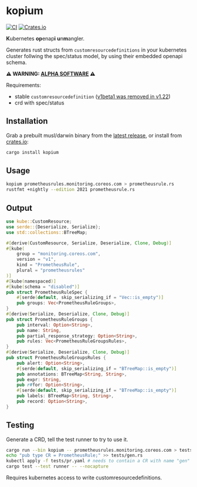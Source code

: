 # kopium

[![CI](https://github.com/kube-rs/kopium/actions/workflows/release.yml/badge.svg)](https://github.com/kube-rs/kopium/actions/workflows/release.yml)
[![Crates.io](https://img.shields.io/crates/v/kopium.svg)](https://crates.io/crates/kopium)

**K**ubernetes **op**enap**i** **u**n**m**angler.

Generates rust structs from `customresourcedefinitions` in your kubernetes cluster follwing the spec/status model, by using their embedded openapi schema.

**⚠️ WARNING: [ALPHA SOFTWARE](https://github.com/kube-rs/kopium/issues) ⚠️**

Requirements:

- stable `customresourcedefinition` ([v1beta1 was removed in v1.22](https://kubernetes.io/blog/2021/07/14/upcoming-changes-in-kubernetes-1-22/))
- crd with spec/status

## Installation

Grab a prebuilt musl/darwin binary from the [latest release](https://github.com/kube-rs/kopium/releases), or install from [crates.io](https://crates.io/crates/kopium):

```sh
cargo install kopium
```

## Usage

```sh
kopium prometheusrules.monitoring.coreos.com > prometheusrule.rs
rustfmt +nightly --edition 2021 prometheusrule.rs
```

## Output

```rust
use kube::CustomResource;
use serde::{Deserialize, Serialize};
use std::collections::BTreeMap;

#[derive(CustomResource, Serialize, Deserialize, Clone, Debug)]
#[kube(
    group = "monitoring.coreos.com",
    version = "v1",
    kind = "PrometheusRule",
    plural = "prometheusrules"
)]
#[kube(namespaced)]
#[kube(schema = "disabled")]
pub struct PrometheusRuleSpec {
    #[serde(default, skip_serializing_if = "Vec::is_empty")]
    pub groups: Vec<PrometheusRuleGroups>,
}
#[derive(Serialize, Deserialize, Clone, Debug)]
pub struct PrometheusRuleGroups {
    pub interval: Option<String>,
    pub name: String,
    pub partial_response_strategy: Option<String>,
    pub rules: Vec<PrometheusRuleGroupsRules>,
}
#[derive(Serialize, Deserialize, Clone, Debug)]
pub struct PrometheusRuleGroupsRules {
    pub alert: Option<String>,
    #[serde(default, skip_serializing_if = "BTreeMap::is_empty")]
    pub annotations: BTreeMap<String, String>,
    pub expr: String,
    pub r#for: Option<String>,
    #[serde(default, skip_serializing_if = "BTreeMap::is_empty")]
    pub labels: BTreeMap<String, String>,
    pub record: Option<String>,
}
```

## Testing

Generate a CRD, tell the test runner to try to use it.

```sh
cargo run --bin kopium -- prometheusrules.monitoring.coreos.com > tests/gen.rs
echo "pub type CR = PrometheusRule;" >> tests/gen.rs
kubectl apply -f tests/pr.yaml # needs to contain a CR with name "gen"
cargo test --test runner -- --nocapture
```

Requires kubernetes access to write customresourcedefinitions.
